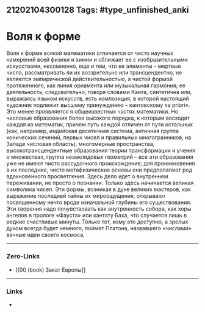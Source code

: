 21202104300128
Tags: #type_unfinished_anki
---
# Воля к форме

Воля к форме всякой математики отличается от чисто научных намерений всей физики и химии и сближает ее с изобразительными искусствами, несомненно, еще и тем, что ее элементы – мертвые числа, рассматривать ли их воззрительно или трансцендентно, не являются эмпирической действительностью, а чистой формой протяженного, как линия орнамента или музыкальная гармония; ее деятельность, следовательно, говоря словами Канта, синтетична или, выражаясь языком искусств, есть композиция, в которой настоящий художник подлежит высшему принуждению – кантовскому «a priori». Это менее проявляется я общеизвестных частях математики. Но числовые образования более высокого порядка, к которым восходит каждая из математик, причем путь каждой отличен от пути остальных (как, например, индийская десятичная система, античная группа конических сечений, первых чисел и правильных многогранников, на Западе числовая область), многомерные пространства, высокотрансцендентные образования теории трансформации и учения о множествах, группа неэвклидовых геометрий – все эти образования уже не имеют чисто рассудочного происхождения; для проникновения в их последние, чисто метафизические основы они предполагают род вдохновенного просветления. Здесь дело идет о внутреннем переживании, не просто о познании. Только здесь начинается великая символика чисел. Эти формы, возникая в духе великих мастеров, как выражение последней тайны их мироощущения, открывают посвященному нечто вроде изначальной глубины его существования. Эти творения надо почувствовать как внутренность собора, как хоры ангелов в прологе «Фауста» или кантату Баха, что случается лишь в редкие счастливые минуты. Только тот, кому это доступно, а зрелых духом всегда будет немного, поймет Платона, назвавшего «числами» вечные идеи своего космоса,

---
### Zero-Links
- [[00 (book) Закат Европы]]
---
### Links
-